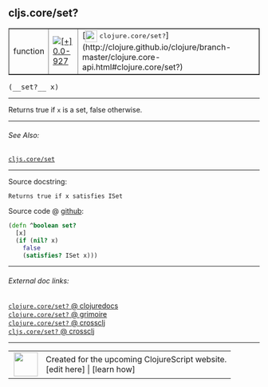 ## cljs.core/set?



 <table border="1">
<tr>
<td>function</td>
<td><a href="https://github.com/cljsinfo/cljs-api-docs/tree/0.0-927"><img valign="middle" alt="[+] 0.0-927" title="Added in 0.0-927" src="https://img.shields.io/badge/+-0.0--927-lightgrey.svg"></a> </td>
<td>
[<img height="24px" valign="middle" src="http://i.imgur.com/1GjPKvB.png"> <samp>clojure.core/set?</samp>](http://clojure.github.io/clojure/branch-master/clojure.core-api.html#clojure.core/set?)
</td>
</tr>
</table>


 <samp>
(__set?__ x)<br>
</samp>

---

Returns true if `x` is a set, false otherwise.

---


###### See Also:

[`cljs.core/set`](cljs.core_set.md)<br>

---


Source docstring:

```
Returns true if x satisfies ISet
```


Source code @ [github](https://github.com/clojure/clojurescript/blob/r2307/src/cljs/cljs/core.cljs#L1346-L1351):

```clj
(defn ^boolean set?
  [x]
  (if (nil? x)
    false
    (satisfies? ISet x)))
```

<!--
Repo - tag - source tree - lines:

 <pre>
clojurescript @ r2307
└── src
    └── cljs
        └── cljs
            └── <ins>[core.cljs:1346-1351](https://github.com/clojure/clojurescript/blob/r2307/src/cljs/cljs/core.cljs#L1346-L1351)</ins>
</pre>

-->

---



###### External doc links:

[`clojure.core/set?` @ clojuredocs](http://clojuredocs.org/clojure.core/set_q)<br>
[`clojure.core/set?` @ grimoire](http://conj.io/store/v1/org.clojure/clojure/1.7.0-beta3/clj/clojure.core/set%3F/)<br>
[`clojure.core/set?` @ crossclj](http://crossclj.info/fun/clojure.core/set%3F.html)<br>
[`cljs.core/set?` @ crossclj](http://crossclj.info/fun/cljs.core.cljs/set%3F.html)<br>

---

 <table>
<tr><td>
<img valign="middle" align="right" width="48px" src="http://i.imgur.com/Hi20huC.png">
</td><td>
Created for the upcoming ClojureScript website.<br>
[edit here] | [learn how]
</td></tr></table>

[edit here]:https://github.com/cljsinfo/cljs-api-docs/blob/master/cljsdoc/cljs.core_setQMARK.cljsdoc
[learn how]:https://github.com/cljsinfo/cljs-api-docs/wiki/cljsdoc-files

<!--

This information was too distracting to show to readers, but I'll leave it
commented here since it is helpful to:

- pretty-print the data used to generate this document
- and show how to retrieve that data



The API data for this symbol:

```clj
{:description "Returns true if `x` is a set, false otherwise.",
 :return-type boolean,
 :ns "cljs.core",
 :name "set?",
 :signature ["[x]"],
 :history [["+" "0.0-927"]],
 :type "function",
 :related ["cljs.core/set"],
 :full-name-encode "cljs.core_setQMARK",
 :source {:code "(defn ^boolean set?\n  [x]\n  (if (nil? x)\n    false\n    (satisfies? ISet x)))",
          :title "Source code",
          :repo "clojurescript",
          :tag "r2307",
          :filename "src/cljs/cljs/core.cljs",
          :lines [1346 1351]},
 :full-name "cljs.core/set?",
 :clj-symbol "clojure.core/set?",
 :docstring "Returns true if x satisfies ISet"}

```

Retrieve the API data for this symbol:

```clj
;; from Clojure REPL
(require '[clojure.edn :as edn])
(-> (slurp "https://raw.githubusercontent.com/cljsinfo/cljs-api-docs/catalog/cljs-api.edn")
    (edn/read-string)
    (get-in [:symbols "cljs.core/set?"]))
```

-->
